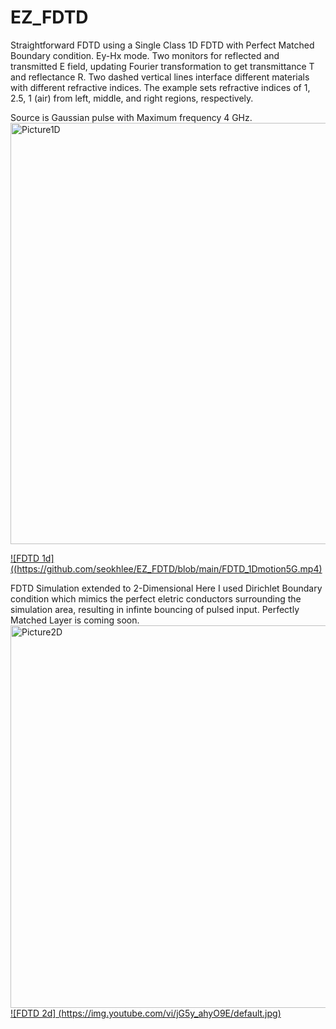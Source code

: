 # EZ_FDTD
Straightforward FDTD using a Single Class
1D FDTD with Perfect Matched Boundary condition. Ey-Hx mode.
Two monitors for reflected and transmitted E field, updating Fourier transformation to get transmittance T and reflectance R.
Two dashed vertical lines interface different materials with different refractive indices. 
The example sets refractive indices of 1, 2.5, 1 (air) from left, middle, and right regions, respectively. 

Source is Gaussian pulse with Maximum frequency 4 GHz.
[<img width="674" alt="Picture1D" src="https://github.com/seokhlee/EZ_FDTD/assets/100313451/3e31d476-e97f-46c4-a51b-5d8bf6723465">](https://youtu.be/ih2BQoYWV8c)

[![FDTD 1d]((https://github.com/seokhlee/EZ_FDTD/blob/main/FDTD_1Dmotion5G.mp4)](https://youtu.be/ih2BQoYWV8c)


FDTD Simulation extended to 2-Dimensional
Here I used Dirichlet Boundary condition which mimics the perfect eletric conductors surrounding the simulation area, resulting in infinte bouncing of pulsed input.
Perfectly Matched Layer is coming soon.
[<img width="612" alt="Picture2D" src="https://github.com/seokhlee/EZ_FDTD/assets/100313451/d6ad1217-3a0b-48d1-a42b-4ec8d4630582">](https://youtu.be/jG5y_ahyO9E)
[![FDTD 2d] (https://img.youtube.com/vi/jG5y_ahyO9E/default.jpg)](https://youtu.be/jG5y_ahyO9E)
